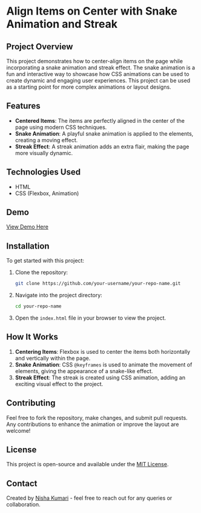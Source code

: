 # Align Items on Center with Snake Animation and Streak

## Project Overview
This project demonstrates how to center-align items on the page while incorporating a snake animation and streak effect. The snake animation is a fun and interactive way to showcase how CSS animations can be used to create dynamic and engaging user experiences. This project can be used as a starting point for more complex animations or layout designs.

## Features
- **Centered Items**: The items are perfectly aligned in the center of the page using modern CSS techniques.
- **Snake Animation**: A playful snake animation is applied to the elements, creating a moving effect.
- **Streak Effect**: A streak animation adds an extra flair, making the page more visually dynamic.
  
## Technologies Used
- HTML
- CSS (Flexbox, Animation)
  
## Demo
[View Demo Here](insert-demo-link-here)

## Installation
To get started with this project:
1. Clone the repository:
    ```bash
    git clone https://github.com/your-username/your-repo-name.git
    ```
2. Navigate into the project directory:
    ```bash
    cd your-repo-name
    ```
3. Open the `index.html` file in your browser to view the project.

## How It Works
1. **Centering Items**: Flexbox is used to center the items both horizontally and vertically within the page.
2. **Snake Animation**: CSS `@keyframes` is used to animate the movement of elements, giving the appearance of a snake-like effect.
3. **Streak Effect**: The streak is created using CSS animation, adding an exciting visual effect to the project.

## Contributing
Feel free to fork the repository, make changes, and submit pull requests. Any contributions to enhance the animation or improve the layout are welcome!

## License
This project is open-source and available under the [MIT License](LICENSE).
  
## Contact
Created by [Nisha Kumari](https://github.com/your-username) - feel free to reach out for any queries or collaboration.


